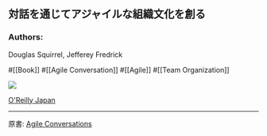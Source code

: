 ## 対話を通じてアジャイルな組織文化を創る

### Authors:
Douglas Squirrel, Jefferey Fredrick

#[[Book]] #[[Agile Conversation]] #[[Agile]] #[[Team Organization]]

![](https://www.oreilly.co.jp/books/images/picture_large978-4-8144-0064-5.jpeg)

[O'Reilly Japan](https://www.oreilly.co.jp/books/9784814400645/)

---

原書: [Agile Conversations](https://itrevolution.com/product/agile-conversations/)

